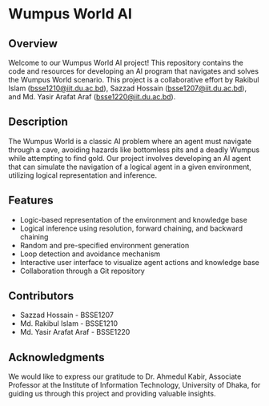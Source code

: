 # Wumpus World AI

## Overview

Welcome to our Wumpus World AI project! This repository contains the code and resources for developing an AI program that navigates and solves the Wumpus World scenario. This project is a collaborative effort by Rakibul Islam (bsse1210@iit.du.ac.bd), Sazzad Hossain (bsse1207@iit.du.ac.bd), and Md. Yasir Arafat Araf (bsse1220@iit.du.ac.bd).

## Description

The Wumpus World is a classic AI problem where an agent must navigate through a cave, avoiding hazards like bottomless pits and a deadly Wumpus while attempting to find gold. Our project involves developing an AI agent that can simulate the navigation of a logical agent in a given environment, utilizing logical representation and inference.

## Features

- Logic-based representation of the environment and knowledge base
- Logical inference using resolution, forward chaining, and backward chaining
- Random and pre-specified environment generation
- Loop detection and avoidance mechanism
- Interactive user interface to visualize agent actions and knowledge base
- Collaboration through a Git repository

## Contributors

- Sazzad Hossain - BSSE1207
- Md. Rakibul Islam - BSSE1210
- Md. Yasir Arafat Araf - BSSE1220

## Acknowledgments

We would like to express our gratitude to Dr. Ahmedul Kabir, Associate Professor at the Institute of Information Technology, University of Dhaka, for guiding us through this project and providing valuable insights.
